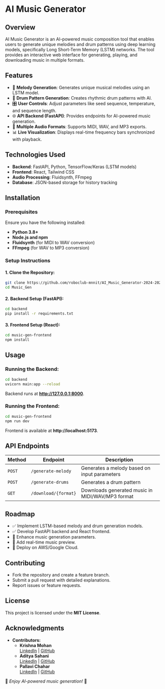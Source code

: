 # AI Music Generator

## Overview
AI Music Generator is an AI-powered music composition tool that enables users to generate unique melodies and drum patterns using deep learning models, specifically Long Short-Term Memory (LSTM) networks. The tool provides an interactive web interface for generating, playing, and downloading music in multiple formats.

## Features
- 🎵 **Melody Generation**: Generates unique musical melodies using an LSTM model.
- 🥁 **Drum Pattern Generation**: Creates rhythmic drum patterns with AI.
- 🎛️ **User Controls**: Adjust parameters like seed sequence, temperature, and sequence length.
- 🌐 **API Backend (FastAPI)**: Provides endpoints for AI-powered music generation.
- 🎹 **Multiple Audio Formats**: Supports MIDI, WAV, and MP3 exports.
- 📊 **Live Visualization**: Displays real-time frequency bars synchronized with playback.

## Technologies Used
- **Backend**: FastAPI, Python, TensorFlow/Keras (LSTM models)
- **Frontend**: React, Tailwind CSS
- **Audio Processing**: Fluidsynth, FFmpeg
- **Database**: JSON-based storage for history tracking

## Installation
### Prerequisites
Ensure you have the following installed:
- **Python 3.8+**
- **Node.js and npm**
- **Fluidsynth** (for MIDI to WAV conversion)
- **FFmpeg** (for WAV to MP3 conversion)

### Setup Instructions
#### 1. Clone the Repository:
```sh
git clone https://github.com/roboclub-mnnit/AI_Music_Generator-2024-2025-Project
cd Music_Gen
```

#### 2. Backend Setup (FastAPI):
```sh
cd backend
pip install -r requirements.txt
```

#### 3. Frontend Setup (React):
```sh
cd music-gen-frontend
npm install
```

## Usage
### Running the Backend:
```sh
cd backend
uvicorn main:app --reload
```
Backend runs at **http://127.0.0.1:8000**.

### Running the Frontend:
```sh
cd music-gen-frontend
npm run dev
```
Frontend is available at **http://localhost:5173**.

## API Endpoints
| Method | Endpoint | Description |
|--------|-------------|-------------|
| `POST` | `/generate-melody` | Generates a melody based on input parameters |
| `POST` | `/generate-drums` | Generates a drum pattern |
| `GET` | `/download/{format}` | Downloads generated music in MIDI/WAV/MP3 format |

## Roadmap
- ✅ Implement LSTM-based melody and drum generation models.
- ✅ Develop FastAPI backend and React frontend.
- 🔄 Enhance music generation parameters.
- 🔄 Add real-time music preview.
- 🔄 Deploy on AWS/Google Cloud.

## Contributing
- Fork the repository and create a feature branch.
- Submit a pull request with detailed explanations.
- Report issues or feature requests.

## License
This project is licensed under the **MIT License**.


## Acknowledgments

- **Contributors:**
  - **Krishna Mohan**  
    [LinkedIn](https://www.linkedin.com/in/krishna-mohan-287259297) | [GitHub](https://github.com/kmohan321) 
  - **Aditya Sahani**  
    [LinkedIn](https://www.linkedin.com/in/adityasahani443/) | [GitHub](https://github.com/Aditya-en) 
  - **Pallavi Chahar**  
    [LinkedIn](https://www.linkedin.com/in/pallavichahar) | [GitHub](https://github.com/Pallavi2005-creator)


🎵 *Enjoy AI-powered music generation!* 🎵
